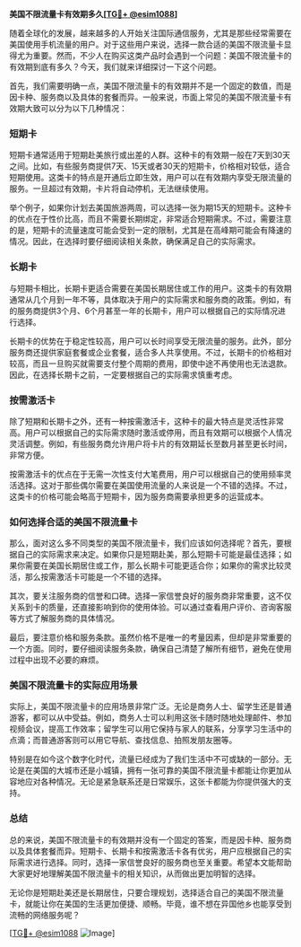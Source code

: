 **美国不限流量卡有效期多久[[TG💪+ @esim1088](https://t.me/s/esim1088)]**

随着全球化的发展，越来越多的人开始关注国际通信服务，尤其是那些经常需要在美国使用手机流量的用户。对于这些用户来说，选择一款合适的美国不限流量卡显得尤为重要。然而，不少人在购买这类产品时会遇到一个问题：美国不限流量卡的有效期到底有多久？今天，我们就来详细探讨一下这个问题。

首先，我们需要明确一点，美国不限流量卡的有效期并不是一个固定的数值，而是因卡种、服务商以及具体的套餐而异。一般来说，市面上常见的美国不限流量卡有效期大致可以分为以下几种情况：

### **短期卡**
短期卡通常适用于短期赴美旅行或出差的人群。这种卡的有效期一般在7天到30天之间。比如，有些服务商提供7天、15天或者30天的短期卡，价格相对较低，适合短期使用。这类卡的特点是开通后立即生效，用户可以在有效期内享受无限流量的服务。一旦超过有效期，卡片将自动停机，无法继续使用。

举个例子，如果你计划去美国旅游两周，可以选择一张为期15天的短期卡。这种卡的优点在于性价比高，而且不需要长期绑定，非常适合短期需求。不过，需要注意的是，短期卡的流量速度可能会受到一定的限制，尤其是在高峰期可能会有降速的情况。因此，在选择时要仔细阅读相关条款，确保满足自己的实际需求。

### **长期卡**
与短期卡相比，长期卡更适合需要在美国长期居住或工作的用户。这类卡的有效期通常从几个月到一年不等，具体取决于用户的实际需求和服务商的政策。例如，有的服务商提供3个月、6个月甚至一年的长期卡，用户可以根据自己的实际情况进行选择。

长期卡的优势在于稳定性较高，用户可以长时间享受无限流量的服务。此外，部分服务商还提供家庭套餐或企业套餐，适合多人共享使用。不过，长期卡的价格相对较高，而且一旦购买就需要支付整个周期的费用，即使中途不再使用也无法退款。因此，在选择长期卡之前，一定要根据自己的实际需求慎重考虑。

### **按需激活卡**
除了短期和长期卡之外，还有一种按需激活卡，这种卡的最大特点是灵活性非常高。用户可以根据自己的实际需求随时激活或停用，而且有效期可以根据个人情况灵活调整。例如，有些服务商允许用户将卡片的有效期延长至数月甚至更长时间，非常方便。

按需激活卡的优点在于无需一次性支付大笔费用，用户可以根据自己的使用频率灵活选择。这对于那些偶尔需要在美国使用流量的人来说是一个不错的选择。不过，这类卡的价格可能会略高于短期卡，因为服务商需要承担更多的运营成本。

### **如何选择合适的美国不限流量卡**
那么，面对这么多不同类型的美国不限流量卡，我们应该如何选择呢？首先，要根据自己的实际需求来决定。如果你只是短期赴美，那么短期卡可能是最佳选择；如果你需要在美国长期居住或工作，那么长期卡可能更适合你；如果你的需求比较灵活，那么按需激活卡可能是一个不错的选择。

其次，要关注服务商的信誉和口碑。选择一家信誉良好的服务商非常重要，这不仅关系到卡的质量，还直接影响到你的使用体验。可以通过查看用户评价、咨询客服等方式了解服务商的具体情况。

最后，要注意价格和服务条款。虽然价格不是唯一的考量因素，但却是非常重要的一个方面。同时，要仔细阅读服务条款，确保自己清楚了解所有细节，避免在使用过程中出现不必要的麻烦。

### **美国不限流量卡的实际应用场景**
实际上，美国不限流量卡的应用场景非常广泛。无论是商务人士、留学生还是普通游客，都可以从中受益。例如，商务人士可以利用这张卡随时随地处理邮件、参加视频会议，提高工作效率；留学生可以用它保持与家人的联系，分享学习生活中的点滴；而普通游客则可以用它导航、查找信息、拍照发朋友圈等。

特别是在如今这个数字化时代，流量已经成为了我们生活中不可或缺的一部分。无论是在美国的大城市还是小城镇，拥有一张可靠的美国不限流量卡都能让你更加从容地应对各种情况。无论是紧急联系还是日常娱乐，这张卡都能为你提供强大的支持。

### **总结**
总的来说，美国不限流量卡的有效期并没有一个固定的答案，而是因卡种、服务商以及具体套餐而异。短期卡、长期卡和按需激活卡各有优劣，用户应根据自己的实际需求进行选择。同时，选择一家信誉良好的服务商也至关重要。希望本文能帮助大家更好地理解美国不限流量卡的相关知识，从而做出更加明智的选择。

无论你是短期赴美还是长期居住，只要合理规划，选择适合自己的美国不限流量卡，就能让你在美国的生活更加便捷、顺畅。毕竟，谁不想在异国他乡也能享受到流畅的网络服务呢？

[[TG💪+ @esim1088](https://t.me/s/esim1088) ![Image](https://i.postimg.cc/4NQfJmqS/Snipaste-2025-05-13-00-14-12.png)]